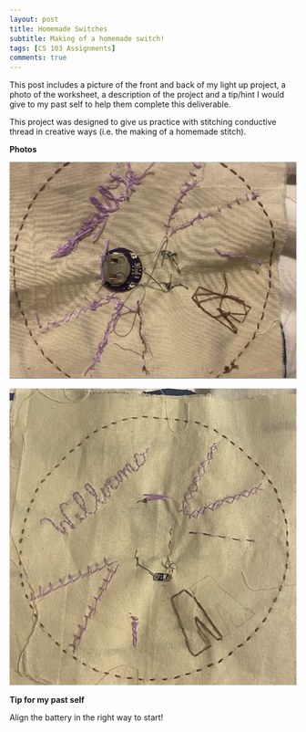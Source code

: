 ```yaml
---
layout: post
title: Homemade Switches 
subtitle: Making of a homemade switch! 
tags: [CS 103 Assignments]
comments: true
---
```


This post includes a picture of the front and back of my light up project, a photo of the worksheet, a description of the project and a tip/hint I would give to my past self to help them complete this deliverable. 
 
This project was designed to give us practice with stitching conductive thread in creative ways (i.e. the making of a homemade stitch).

**Photos**

![back](https://github.com/iangdp/iangdp.github.io/blob/master/assets/img/Screen%20Shot%202023-03-06%20at%2011.30.04%20PM.png?raw=true)

![front](https://github.com/iangdp/iangdp.github.io/blob/master/assets/img/Screen%20Shot%202023-03-06%20at%2011.30.43%20PM.png?raw=true)


**Tip for my past self**

Align the battery in the right way to start! 


